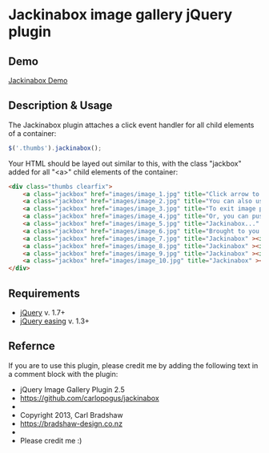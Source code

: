 # Jackinabox image gallery jQuery plugin

## Demo
[Jackinabox Demo](http://bradshaw-design.co.nz/)

## Description & Usage
The Jackinabox plugin attaches a click event handler for all child elements of a container:

```js
$('.thumbs').jackinabox();
```
Your HTML should be layed out similar to this, with the class "jackbox" added for all "&lt;a&gt;" child elements of the container:

```html
<div class="thumbs clearfix">
    <a class="jackbox" href="images/image_1.jpg" title="Click arrow to cycle through images" ><img src="images/thumb_1.jpg" alt="" /></a>
    <a class="jackbox" href="images/image_2.jpg" title="You can also use the arrow keys to cycle through the images" ><img src="images/thumb_2.jpg" alt="" /></a>
    <a class="jackbox" href="images/image_3.jpg" title="To exit image preview, simply click the background" ><img src="images/thumb_3.jpg" alt="" /></a>
    <a class="jackbox" href="images/image_4.jpg" title="Or, you can push the escape key to exit the preview" ><img src="images/thumb_4.jpg" alt="" /></a>
    <a class="jackbox" href="images/image_5.jpg" title="Jackinabox..." ><img src="images/thumb_5.jpg" alt="" /></a>
    <a class="jackbox" href="images/image_6.jpg" title="Brought to you by The Amazing Carl!" ><img src="images/thumb_6.jpg" alt="" /></a>
    <a class="jackbox" href="images/image_7.jpg" title="Jackinabox" ><img src="images/thumb_7.jpg" alt="" /></a>
    <a class="jackbox" href="images/image_8.jpg" title="Jackinabox" ><img src="images/thumb_8.jpg" alt="" /></a>
    <a class="jackbox" href="images/image_9.jpg" title="Jackinabox" ><img src="images/thumb_9.jpg" alt="" /></a>
    <a class="jackbox" href="images/image_10.jpg" title="Jackinabox" ><img src="images/thumb_10.jpg" alt="" /></a>
</div>
```


## Requirements
* [jQuery](http://jquery.com/) v. 1.7+
* [jQuery easing](http://jqueryui.com/) v. 1.3+

## Refernce
If you are to use this plugin, please credit me by adding the following text in a comment block with the plugin:


 * jQuery Image Gallery Plugin 2.5
 * https://github.com/carlopogus/jackinabox
 *
 * Copyright 2013, Carl Bradshaw
 * https://bradshaw-design.co.nz
 *
 * Please credit me :)

